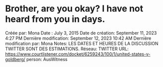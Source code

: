 # Brother, are you okay? I have not heard from you in days.

Créée par: Mona
Date : July 3, 2015
Date de création: September 11, 2023 4:27 PM
Dernière modification: September 12, 2023 10:42 AM
Dernière modification par: Mona
Notes: LES DATES ET HEURES DE LA DISCUSSION TWITTER SONT DES ESTIMATIONS.
Réseau: TWITTER
URL: https://www.courtlistener.com/docket/6259243/100/1/united-states-v-goldberg/
person: AusWitness